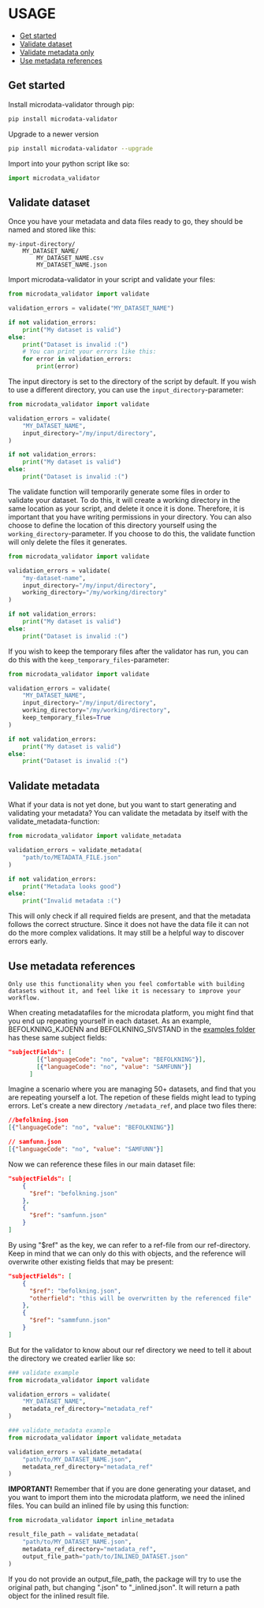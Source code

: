# USAGE

* [Get started](/docs/USAGE.md#get-started)
* [Validate dataset](/docs/USAGE.md#validate-dataset)
* [Validate metadata only](/docs/USAGE.md#validate-metadata)
* [Use metadata references](/docs/USAGE.md#use-metadata-references)

## Get started

Install microdata-validator through pip:
```sh
pip install microdata-validator
```

Upgrade to a newer version
```sh
pip install microdata-validator --upgrade
```

Import into your python script like so:
```py
import microdata_validator
```


## Validate dataset

Once you have your metadata and data files ready to go, they should be named and stored like this:
```
my-input-directory/
    MY_DATASET_NAME/
        MY_DATASET_NAME.csv
        MY_DATASET_NAME.json
```


Import microdata-validator in your script and validate your files:
```py
from microdata_validator import validate

validation_errors = validate("MY_DATASET_NAME")

if not validation_errors:
    print("My dataset is valid")
else:
    print("Dataset is invalid :(")
    # You can print your errors like this:
    for error in validation_errors:
        print(error)
```


The input directory is set to the directory of the script by default.
If you wish to use a different directory, you can use the ```input_directory```-parameter:

```py
from microdata_validator import validate

validation_errors = validate(
    "MY_DATASET_NAME",
    input_directory="/my/input/directory",
)

if not validation_errors:
    print("My dataset is valid")
else:
    print("Dataset is invalid :(")
 ```

The validate function will temporarily generate some files in order to validate your dataset. To do this, it will create a working directory in the same location as your script, and delete it once it is done. Therefore, it is important that you have writing permissions in your directory. You can also choose to define the location of this directory yourself using the ```working_directory```-parameter. If you choose to do this, the validate function will only delete the files it generates.

```py
from microdata_validator import validate

validation_errors = validate(
    "my-dataset-name",
    input_directory="/my/input/directory",
    working_directory="/my/working/directory"
)

if not validation_errors:
    print("My dataset is valid")
else:
    print("Dataset is invalid :(")
 ```
If you wish to keep the temporary files after the validator has run, you can do this with the ```keep_temporary_files```-parameter:
```py
from microdata_validator import validate

validation_errors = validate(
    "MY_DATASET_NAME",
    input_directory="/my/input/directory",
    working_directory="/my/working/directory",
    keep_temporary_files=True
)

if not validation_errors:
    print("My dataset is valid")
else:
    print("Dataset is invalid :(")
 ```
 
## Validate metadata
What if your data is not yet done, but you want to start generating and validating your metadata?
You can validate the metadata by itself with the validate_metadata-function:
```py
from microdata_validator import validate_metadata

validation_errors = validate_metadata(
    "path/to/METADATA_FILE.json"
)

if not validation_errors:
    print("Metadata looks good")
else:
    print("Invalid metadata :(")
 ```
This will only check if all required fields are present, and that the metadata follows the correct structure. Since it does not have the data file it can not do the more complex validations. It may still be a helpful way to discover errors early.


## Use metadata references
```
Only use this functionality when you feel comfortable with building datasets without it, and feel like it is necessary to improve your workflow.
```
When creating metadatafiles for the microdata platform, you might find that you end up repeating yourself in each dataset.
As an example, BEFOLKNING_KJOENN and BEFOLKNING_SIVSTAND in the [examples folder](/docs/examples) has these same subject fields:
```json
"subjectFields": [
        [{"languageCode": "no", "value": "BEFOLKNING"}],
        [{"languageCode": "no", "value": "SAMFUNN"}]
      ]
```
Imagine a scenario where you are managing 50+ datasets, and find that you are repeating yourself a lot. The repetion of these fields might lead to typing errors. Let's create a new directory ```/metadata_ref```, and place two files there:
```json
//befolkning.json
[{"languageCode": "no", "value": "BEFOLKNING"}]
```

```json
// samfunn.json
[{"languageCode": "no", "value": "SAMFUNN"}]
```

Now we can reference these files in our main dataset file:
```json
"subjectFields": [
    {
      "$ref": "befolkning.json"
    },
    {
      "$ref": "samfunn.json"
    }
]
```
By using "$ref" as the key, we can refer to a ref-file from our ref-directory. Keep in mind that we can only do this with objects, and the reference will overwrite other existing fields that may be present:
```json
"subjectFields": [
    {
      "$ref": "befolkning.json",
      "otherfield": "this will be overwritten by the referenced file"
    },
    {
      "$ref": "sammfunn.json"
    }
]
```

But for the validator to know about our ref directory we need to tell it about the directory we created earlier like so:
```py
### validate example
from microdata_validator import validate

validation_errors = validate(
    "MY_DATASET_NAME",
    metadata_ref_directory="metadata_ref"    
)

### validate_metadata example
from microdata_validator import validate_metadata

validation_errors = validate_metadata(
    "path/to/MY_DATASET_NAME.json",
    metadata_ref_directory="metadata_ref"
)
```

**IMPORTANT!**
Remember that if you are done generating your dataset, and you want to import them into the microdata platform, we need the inlined files.
You can build an inlined file by using this function:
```py
from microdata_validator import inline_metadata

result_file_path = validate_metadata(
    "path/to/MY_DATASET_NAME.json",
    metadata_ref_directory="metadata_ref",
    output_file_path="path/to/INLINED_DATASET.json"
)
```
If you do not provide an output_file_path, the package will try to use the original path, but changing ".json" to "_inlined.json".
It will return a path object for the inlined result file.
